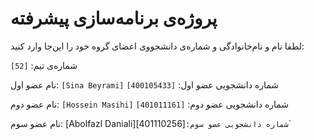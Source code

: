 # پروژه‌ی برنامه‌سازی پیشرفته
لطفا نام و نام‌خانوادگی و شماره‌ی دانشجووی اعضای گروه خود را این‌جا وارد کنید:

شماره‌ی تیم: `[52]`

نام عضو اول: `[Sina Beyrami]`
شماره دانشجویی عضو اول: `[400105433]`

نام عضو دوم: `[Hossein Masihi]`
شماره دانشجویی عضو دوم: `[401011161]`

نام عضو سوم: [Abolfazl Daniali]`
شماره دانشجویی عضو سوم: `[401110256]`
